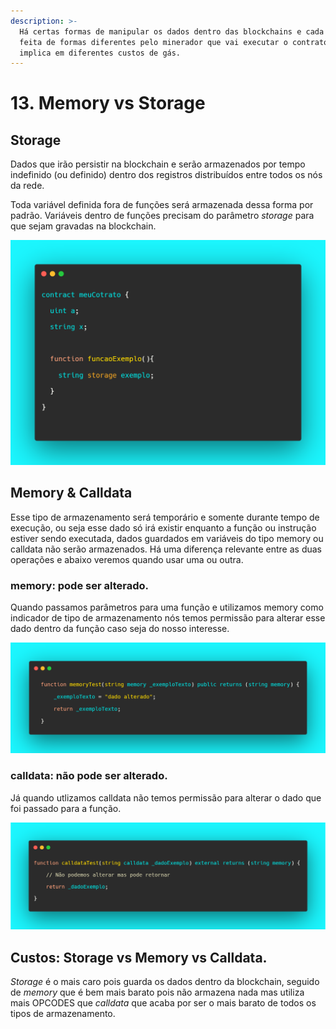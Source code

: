 ```yaml
---
description: >-
  Há certas formas de manipular os dados dentro das blockchains e cada uma é
  feita de formas diferentes pelo minerador que vai executar o contrato, isso
  implica em diferentes custos de gás.
---
```


# 13. Memory vs Storage

## Storage

Dados que irão persistir na blockchain e serão armazenados por tempo indefinido (ou definido) dentro dos registros distribuídos entre todos os nós da rede.

Toda variável definida fora de funções será armazenada dessa forma por padrão. Variáveis dentro de funções precisam do parâmetro _storage_ para que sejam gravadas na blockchain.

![](<../assets/image(48).png>)

## Memory & Calldata

Esse tipo de armazenamento será temporário e somente durante tempo de execução, ou seja esse dado só irá existir enquanto a função ou instrução estiver sendo executada, dados guardados em variáveis do tipo memory ou calldata não serão armazenados. Há uma diferença relevante entre as duas operações e abaixo veremos quando usar uma ou outra.

### memory: pode ser alterado.

Quando passamos parâmetros para uma função e utilizamos memory como indicador de tipo de armazenamento nós temos permissão para alterar esse dado dentro da função caso seja do nosso interesse.

![](<../assets/image(96).png>)

### calldata: não pode ser alterado.

Já quando utlizamos calldata não temos permissão para alterar o dado que foi passado para a função.

![](<../assets/image(6).png>)

## Custos: Storage vs Memory vs Calldata.

_Storage_ é o mais caro pois guarda os dados dentro da blockchain, seguido de _memory_ que é bem mais barato pois não armazena nada mas utiliza mais OPCODES que _calldata_ que acaba por ser o mais barato de todos os tipos de armazenamento.

